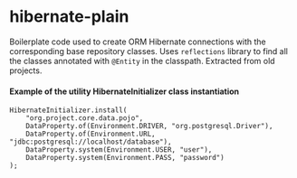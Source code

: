 # hibernate-plain

Boilerplate code used to create ORM Hibernate connections with the corresponding base repository classes. 
Uses ```reflections``` library to find all the classes annotated with ```@Entity``` in the classpath. 
Extracted from old projects. 

#### Example of the utility HibernateInitializer class instantiation
```
HibernateInitializer.install(
    "org.project.core.data.pojo",
    DataProperty.of(Environment.DRIVER, "org.postgresql.Driver"),
    DataProperty.of(Environment.URL, "jdbc:postgresql://localhost/database"),
    DataProperty.system(Environment.USER, "user"),
    DataProperty.system(Environment.PASS, "password")
);
```
